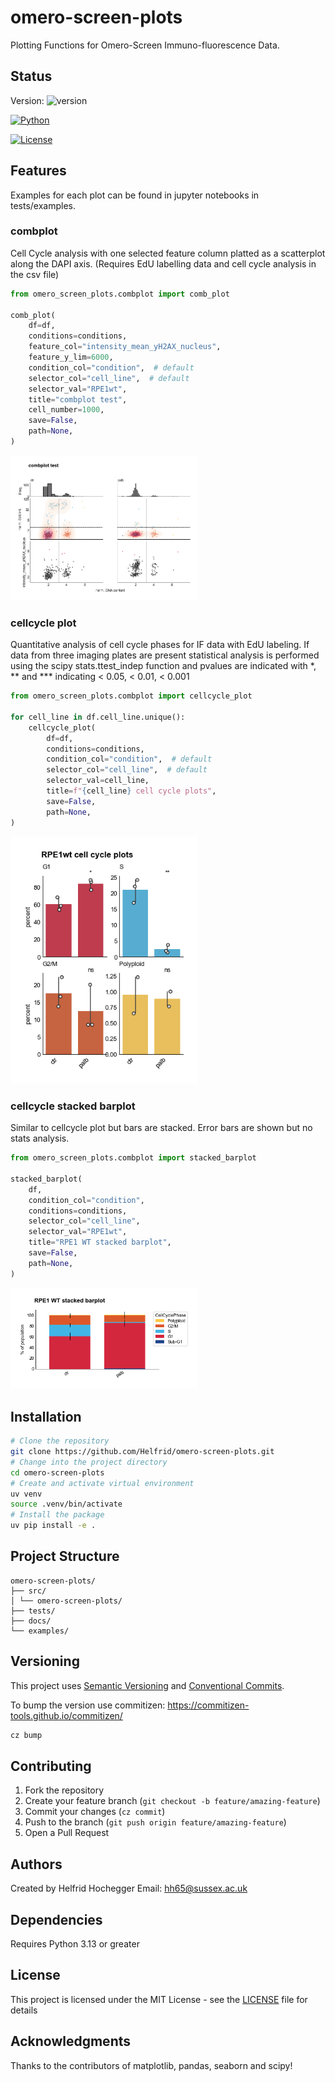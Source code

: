 # omero-screen-plots

Plotting Functions for Omero-Screen Immuno-fluorescence Data.
## Status


Version: ![version](https://img.shields.io/badge/version-0.1.1-blue)

[![Python](https://img.shields.io/badge/python-3.13-blue.svg)](https://www.python.org/downloads/)

[![License](https://img.shields.io/badge/license-MIT-green.svg)](LICENSE)

## Features
Examples for each plot can be found in jupyter notebooks in tests/examples.
### combplot
Cell Cycle analysis with one selected feature column
platted as a scatterplot along the DAPI axis. (Requires EdU labelling data and cell cycle analysis in the csv file)

```python
from omero_screen_plots.combplot import comb_plot

comb_plot(
    df=df,
    conditions=conditions,
    feature_col="intensity_mean_yH2AX_nucleus",
    feature_y_lim=6000,
    condition_col="condition",  # default
    selector_col="cell_line",  # default
    selector_val="RPE1wt",
    title="combplot test",
    cell_number=1000,
    save=False,
    path=None,
)
```
<img src="./images/combplot.png" alt="combplot" width="300">

### cellcycle plot
Quantitative analysis of cell cycle phases for IF data with EdU labeling.
If data from three imaging plates are present statistical analysis is performed
using the scipy stats.ttest_indep function and pvalues are indicated with *, ** and ***
indicating < 0.05, < 0.01, < 0.001

```python
from omero_screen_plots.combplot import cellcycle_plot

for cell_line in df.cell_line.unique():
    cellcycle_plot(
        df=df,
        conditions=conditions,
        condition_col="condition",  # default
        selector_col="cell_line",  # default
        selector_val=cell_line,
        title=f"{cell_line} cell cycle plots",
        save=False,
        path=None,
)
```
<img src="./images/cellcycle.png" alt="cellcycle-plot" width="300">

### cellcycle stacked barplot
Similar to cellcycle plot but bars are stacked.
Error bars are shown but no stats analysis.

```python
from omero_screen_plots.combplot import stacked_barplot

stacked_barplot(
    df,
    condition_col="condition",
    conditions=conditions,
    selector_col="cell_line",
    selector_val="RPE1wt",
    title="RPE1 WT stacked barplot",
    save=False,
    path=None,
)
```
<img src="./images/stacked_barplot.png" alt="stacked_barplot" width="300">

## Installation

```bash
# Clone the repository
git clone https://github.com/Helfrid/omero-screen-plots.git
# Change into the project directory
cd omero-screen-plots
# Create and activate virtual environment
uv venv
source .venv/bin/activate
# Install the package
uv pip install -e .
```

## Project Structure
```text
omero-screen-plots/
├── src/
│ └── omero-screen-plots/
├── tests/
├── docs/
└── examples/
```
## Versioning

This project uses [Semantic Versioning](https://semver.org/) and [Conventional Commits](https://www.conventionalcommits.org/).

To bump the version use commitizen:
https://commitizen-tools.github.io/commitizen/

```bash
cz bump
```
## Contributing

1. Fork the repository
2. Create your feature branch (`git checkout -b feature/amazing-feature`)
3. Commit your changes (`cz commit`)
4. Push to the branch (`git push origin feature/amazing-feature`)
5. Open a Pull Request

## Authors


Created by Helfrid Hochegger
Email: hh65@sussex.ac.uk


## Dependencies

Requires Python 3.13 or greater

## License

This project is licensed under the MIT License - see the [LICENSE](LICENSE) file for details

## Acknowledgments

Thanks to the contributors of matplotlib, pandas, seaborn and scipy!
